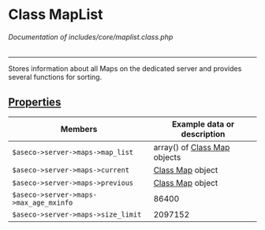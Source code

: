 # Class MapList
###### Documentation of includes/core/maplist.class.php


***


Stores information about all Maps on the dedicated server and provides several functions for sorting.



## [Properties](_#Properties)


| Members								| Example data or description
|-----------------------------------------------------------------------|----------------------------
| `$aseco->server->maps->map_list`					| array() of [Class Map](/development/classes/map.php) objects
| `$aseco->server->maps->current`					| [Class Map](/development/classes/map.php) object
| `$aseco->server->maps->previous`					| [Class Map](/development/classes/map.php) object
| `$aseco->server->maps->max_age_mxinfo`				| 86400
| `$aseco->server->maps->size_limit`					| 2097152
